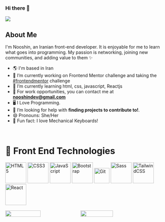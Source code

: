 ### Hi there 👋 <br />


<img  src="https://i.postimg.cc/5y2y25Ny/Untitled-1594-400-px-2.png">



<br/>



About Me
-------------------
<p>
  
I'm Nooshin, an Iranian front-end developer. It is enjoyable for me to learn what goes into programming. My passion is networking, joining new communities, and adding value to them ✨

<div>


 



- 🌎 I'm based in Iran
- 🔭 I’m currently working on Frontend Mentor challenge and taking the [#frontendmentor](https://www.frontendmentor.io) challenge
- 🌱 I’m currently learning html, css, javascript, Reactjs
- 🤝 For work opportunities, you can contact me at **nooshindev@gmail.com**
- 🖥 I Love Programming.
- 🍂 I’m looking for help with **finding projects to contribute to!**.
- 😄 Pronouns: She/Her
- 🍩 Fun fact: I love Mechanical Keyboards!

<br />





  
</p>
	
	

  </p>



# 🔧 Front End Technologies
<img src="https://raw.githubusercontent.com/danielcranney/readme-generator/main/public/icons/skills/html5-colored.svg" width="66" height="66" alt="HTML5" />
<img src="https://cdn.jsdelivr.net/gh/devicons/devicon/icons/css3/css3-plain.svg" width="66" height="66" alt="CSS3" />
<img src="https://raw.githubusercontent.com/danielcranney/readme-generator/main/public/icons/skills/javascript-colored.svg" width="66" height="66" alt="JavaScript" />
<img src="https://cdn.jsdelivr.net/gh/devicons/devicon/icons/bootstrap/bootstrap-original.svg"  width="66"  height="66" alt="Bootstrap" />
 <img src="https://cdn.jsdelivr.net/gh/devicons/devicon/icons/git/git-original.svg"  width="48"  height="48" alt="Git" />
 <img src="https://raw.githubusercontent.com/danielcranney/readme-generator/main/public/icons/skills/sass-colored.svg" width="66" height="66" alt="Sass" />
 <img src="https://raw.githubusercontent.com/danielcranney/readme-generator/main/public/icons/skills/tailwindcss-colored.svg" width="66" height="66" alt="TailwindCSS"/>
 <img src="https://raw.githubusercontent.com/danielcranney/readme-generator/main/public/icons/skills/react-colored.svg" width=66" height="66" alt="React" />


  <br> 
</br>


<div  style="display: flex; flex-direction: row;>
  <a href="https://github.com/itsnooshin">
    <img width="47%" height="auto" src="https://github-readme-stats-eight-theta.vercel.app/api?username=itsnooshin&show_icons=true&theme=radical&include_all_commits=true&count_private=true"/>
    <img width="45%" height="auto" src="https://github-readme-stats-eight-theta.vercel.app/api/top-langs/?username=itsnooshin&layout=compact&langs_count=8&theme=radical"/>
  </a>
</p>


